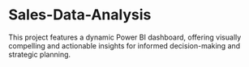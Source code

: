 # Sales-Data-Analysis
This project features a dynamic Power BI dashboard, offering visually compelling and actionable insights for informed decision-making and strategic planning. 
